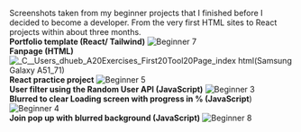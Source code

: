 Screenshots taken from my beginner projects that I finished before I decided to become a developer.
From the very first HTML sites to React projects within about three months.
<br/>
<b>Portfolio template (React/ Tailwind)</b>
![Beginner 7](https://user-images.githubusercontent.com/105037901/184552225-1ccfccc5-8acd-4c73-a822-08d4b335bee6.PNG)
<br/>
<b>Fanpage (HTML)</b>
![_C__Users_dhueb_A20Exercises_First20Tool20Page_index html(Samsung Galaxy A51_71)](https://user-images.githubusercontent.com/105037901/184554675-a6efcdda-def9-4996-8094-6852071bea63.png)
<br/>
<b>React practice project</b>
![Beginner 5](https://user-images.githubusercontent.com/105037901/184552025-210e20d3-c2b2-4a12-9ad3-5efbb047e765.png)
<br/>
<b>User filter using the Random User API (JavaScript)</b>
![Beginner 3](https://user-images.githubusercontent.com/105037901/184552022-53506501-4fb2-4e45-8d89-76b2dd4a4aee.PNG)
<br/>
<b>Blurred to clear Loading screen with progress in % (JavaScript</b>) 
![Beginner 4](https://user-images.githubusercontent.com/105037901/184552024-f2d6a414-5ec8-4389-b505-412f7b6b3d5c.png)
<br/>
<b>Join pop up with blurred background (JavaScript)</b>
![Beginner 8](https://user-images.githubusercontent.com/105037901/184552229-06da4498-eb50-4d07-b614-a25e15944523.PNG)



